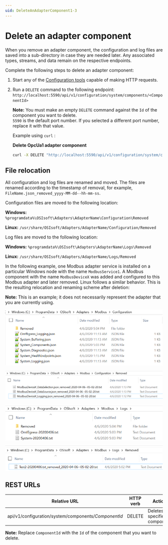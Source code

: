 ```yaml
---
uid: DeleteAnAdapterComponent1-3
---
```


# Delete an adapter component

When you remove an adapter component, the configuration and log files are saved into a sub-directory in case they are needed later. Any associated types, streams, and data remain on the respective endpoints.

Complete the following steps to delete an adapter component:

1. Start any of the [Configuration tools](xref:ConfigurationTools1-3) capable of making HTTP requests.

2. Run a `DELETE` command to the following endpoint: `http://localhost:5590/api/v1/configuration/system/components/<ComponentId>`

    **Note:** You must make an empty `DELETE` command  against the `Id` of the component you want to delete. <br> `5590` is the default port number. If you selected a different port number, replace it with that value.

      Example using `curl` :

    **Delete OpcUa1 adapter component**

      ```bash
      curl -X DELETE "http://localhost:5590/api/v1/configuration/system/components/OpcUa1"
      ```

## File relocation

All configuration and log files are renamed and moved. The files are renamed according to the timestamp of removal, for example, `FileName.json_removed_yyyy-MM-dd--hh-mm-ss`.

Configuration files are moved to the following location:

   **Windows:** `%programdata%\OSIsoft\Adapters\AdapterName\Configuration\Removed`

   **Linux:** `/usr/share/OSIsoft/Adapters/AdapterName/Configuration/Removed`

Log files are moved to the following location:

   **Windows:** `%programdata%\OSIsoft\Adapters\AdapterName\Logs\Removed`

   **Linux:** `/usr/share/OSIsoft/Adapters/AdapterName/Logs/Removed`

In the following example, one Modbus adapter service is installed on a particular Windows node with the name `ModbusService1`. A Modbus component with the name `ModbusDeviceX` was added and configured to this Modbus adapter and later removed. Linux follows a similar behavior. This is the resulting relocation and renaming scheme after deletion:

**Note:** This is an example; it does not necessarily represent the adapter that you are currently using.

![ConfigurationFolder](../images/ConfigurationFolder.png)

![RemovedConfigurations](../images/RemovedConfigurations.png)

![LogsFolder](../images/LogsFolder.png)

![RemovedLogs](../images/RemovedLogs.png)
 

## REST URLs

| Relative URL                                              | HTTP verb | Action               |
|-----------------------------------------------------------|-----------|----------------------|
| api/v1/configuration/system/components/*ComponentId*      | DELETE       | Deletes specified component |

**Note:** Replace `ComponentId` with the `Id` of the component that you want to delete.
